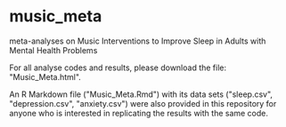 # music_meta
meta-analyses on Music Interventions to Improve Sleep in Adults with Mental Health Problems


For all analyse codes and results, please download the file: "Music_Meta.html".

An R Markdown file ("Music_Meta.Rmd") with its data sets ("sleep.csv", "depression.csv", "anxiety.csv") were also provided in this repository for anyone who is interested in replicating the results with the same code.   
